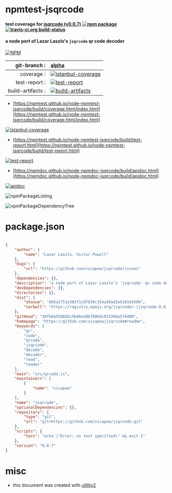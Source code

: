 # npmtest-jsqrcode

#### test coverage for  [jsqrcode (v0.0.7)](https://github.com/vicapow/jsqrcode#readme)  [![npm package](https://img.shields.io/npm/v/npmtest-jsqrcode.svg?style=flat-square)](https://www.npmjs.org/package/npmtest-jsqrcode) [![travis-ci.org build-status](https://api.travis-ci.org/npmtest/node-npmtest-jsqrcode.svg)](https://travis-ci.org/npmtest/node-npmtest-jsqrcode)

#### a node port of Lazar Laszlo's `jsqrcode` qr code decoder

[![NPM](https://nodei.co/npm/jsqrcode.png?downloads=true&downloadRank=true&stars=true)](https://www.npmjs.com/package/jsqrcode)

| git-branch : | [alpha](https://github.com/npmtest/node-npmtest-jsqrcode/tree/alpha)|
|--:|:--|
| coverage : | [![istanbul-coverage](https://npmtest.github.io/node-npmtest-jsqrcode/build/coverage.badge.svg)](https://npmtest.github.io/node-npmtest-jsqrcode/build/coverage.html/index.html)|
| test-report : | [![test-report](https://npmtest.github.io/node-npmtest-jsqrcode/build/test-report.badge.svg)](https://npmtest.github.io/node-npmtest-jsqrcode/build/test-report.html)|
| build-artifacts : | [![build-artifacts](https://npmtest.github.io/node-npmtest-jsqrcode/glyphicons_144_folder_open.png)](https://github.com/npmtest/node-npmtest-jsqrcode/tree/gh-pages/build)|

- [https://npmtest.github.io/node-npmtest-jsqrcode/build/coverage.html/index.html](https://npmtest.github.io/node-npmtest-jsqrcode/build/coverage.html/index.html)

[![istanbul-coverage](https://npmtest.github.io/node-npmtest-jsqrcode/build/screenCapture.buildCi.browser.%252Ftmp%252Fbuild%252Fcoverage.lib.html.png)](https://npmtest.github.io/node-npmtest-jsqrcode/build/coverage.html/index.html)

- [https://npmtest.github.io/node-npmtest-jsqrcode/build/test-report.html](https://npmtest.github.io/node-npmtest-jsqrcode/build/test-report.html)

[![test-report](https://npmtest.github.io/node-npmtest-jsqrcode/build/screenCapture.buildCi.browser.%252Ftmp%252Fbuild%252Ftest-report.html.png)](https://npmtest.github.io/node-npmtest-jsqrcode/build/test-report.html)

- [https://npmdoc.github.io/node-npmdoc-jsqrcode/build/apidoc.html](https://npmdoc.github.io/node-npmdoc-jsqrcode/build/apidoc.html)

[![apidoc](https://npmdoc.github.io/node-npmdoc-jsqrcode/build/screenCapture.buildCi.browser.%252Ftmp%252Fbuild%252Fapidoc.html.png)](https://npmdoc.github.io/node-npmdoc-jsqrcode/build/apidoc.html)

![npmPackageListing](https://npmtest.github.io/node-npmtest-jsqrcode/build/screenCapture.npmPackageListing.svg)

![npmPackageDependencyTree](https://npmtest.github.io/node-npmtest-jsqrcode/build/screenCapture.npmPackageDependencyTree.svg)



# package.json

```json

{
    "author": {
        "name": "Lazar Laszlo, Victor Powell"
    },
    "bugs": {
        "url": "https://github.com/vicapow/jsqrcode/issues"
    },
    "dependencies": {},
    "description": "a node port of Lazar Laszlo's 'jsqrcode' qr code decoder",
    "devDependencies": {},
    "directories": {},
    "dist": {
        "shasum": "885a2751e303f1c07039c354a39ad2e53d1d4390",
        "tarball": "https://registry.npmjs.org/jsqrcode/-/jsqrcode-0.0.7.tgz"
    },
    "gitHead": "38fb0a55882bc5b46ea9bf80bdc033368a574d00",
    "homepage": "https://github.com/vicapow/jsqrcode#readme",
    "keywords": [
        "qr",
        "code",
        "qrcode",
        "jsqrcode",
        "decode",
        "decoder",
        "read",
        "reader"
    ],
    "main": "src/qrcode.js",
    "maintainers": [
        {
            "name": "vicapow"
        }
    ],
    "name": "jsqrcode",
    "optionalDependencies": {},
    "repository": {
        "type": "git",
        "url": "git+https://github.com/vicapow/jsqrcode.git"
    },
    "scripts": {
        "test": "echo \"Error: no test specified\" && exit 1"
    },
    "version": "0.0.7"
}
```



# misc
- this document was created with [utility2](https://github.com/kaizhu256/node-utility2)
